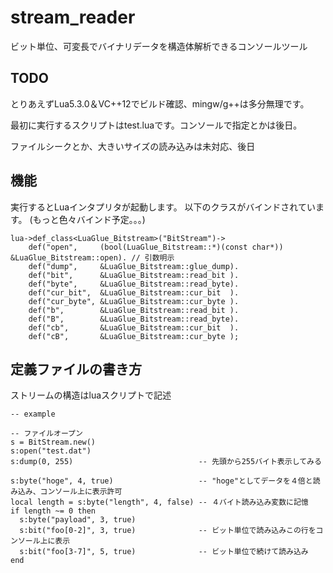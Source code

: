 # stream_reader

ビット単位、可変長でバイナリデータを構造体解析できるコンソールツール

## TODO

とりあえずLua5.3.0＆VC++12でビルド確認、mingw/g++は多分無理です。

最初に実行するスクリプトはtest.luaです。コンソールで指定とかは後日。

ファイルシークとか、大きいサイズの読み込みは未対応、後日

## 機能
実行するとLuaインタプリタが起動します。
以下のクラスがバインドされています。
(もっと色々バインド予定。。。)

	lua->def_class<LuaGlue_Bitstream>("BitStream")->
		def("open",     (bool(LuaGlue_Bitstream::*)(const char*)) &LuaGlue_Bitstream::open). // 引数明示
		def("dump",     &LuaGlue_Bitstream::glue_dump).
		def("bit",      &LuaGlue_Bitstream::read_bit ).
		def("byte",     &LuaGlue_Bitstream::read_byte).
		def("cur_bit",  &LuaGlue_Bitstream::cur_bit  ).
		def("cur_byte", &LuaGlue_Bitstream::cur_byte ).
		def("b",        &LuaGlue_Bitstream::read_bit ).
		def("B",        &LuaGlue_Bitstream::read_byte).
		def("cb",       &LuaGlue_Bitstream::cur_bit  ).
		def("cB",       &LuaGlue_Bitstream::cur_byte );

	
	
## 定義ファイルの書き方
ストリームの構造はluaスクリプトで記述

    -- example
    
    -- ファイルオープン
    s = BitStream.new()
    s:open("test.dat")
    s:dump(0, 255)                            -- 先頭から255バイト表示してみる

    s:byte("hoge", 4, true)                   -- "hoge"としてデータを４倍と読み込み、コンソール上に表示許可
    local length = s:byte("length", 4, false) -- ４バイト読み込み変数に記憶
    if length ~= 0 then
      s:byte("payload", 3, true)
      s:bit("foo[0-2]", 3, true)              -- ビット単位で読み込みこの行をコンソール上に表示
      s:bit("foo[3-7]", 5, true)              -- ビット単位で続けて読み込み
    end
